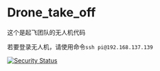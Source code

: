 # Drone_take_off

这个是起飞团队的无人机代码

若要登录无人机，请使用命令`ssh pi@192.168.137.139`

[![Security Status](https://www.murphysec.com/badge/BirByeah/Drone_take_off.svg)](https://www.murphysec.com/BirByeah/Drone_take_off)
